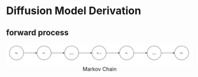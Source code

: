 # Diffusion Model Derivation
## forward process
<img src="/2023/v2-d7feccfa52e3c129c31edbfeb085282d_r.png">
<center>Markov Chain</center>
